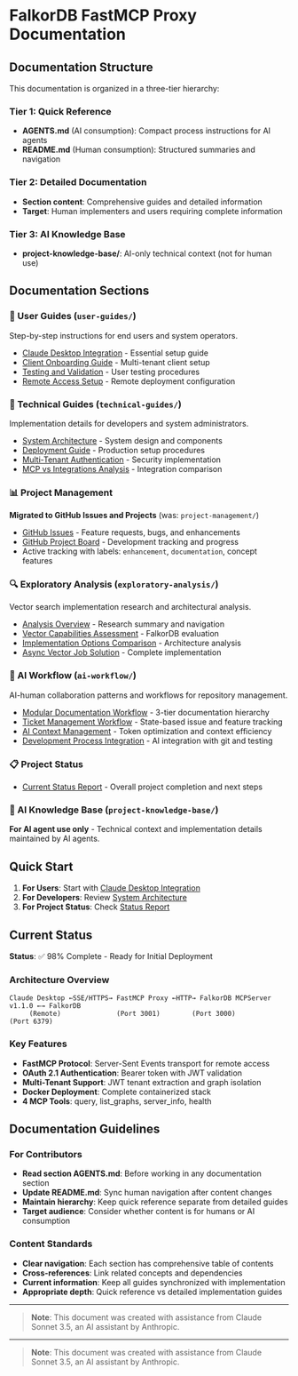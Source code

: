 # FalkorDB FastMCP Proxy Documentation

## Documentation Structure

This documentation is organized in a three-tier hierarchy:

### Tier 1: Quick Reference
- **AGENTS.md** (AI consumption): Compact process instructions for AI agents
- **README.md** (Human consumption): Structured summaries and navigation

### Tier 2: Detailed Documentation
- **Section content**: Comprehensive guides and detailed information
- **Target**: Human implementers and users requiring complete information

### Tier 3: AI Knowledge Base
- **project-knowledge-base/**: AI-only technical context (not for human use)

## Documentation Sections

### 📖 User Guides (`user-guides/`)
Step-by-step instructions for end users and system operators.
- [Claude Desktop Integration](./user-guides/claude-desktop-integration.md) - Essential setup guide
- [Client Onboarding Guide](./user-guides/client-onboarding-guide.md) - Multi-tenant client setup
- [Testing and Validation](./user-guides/testing.md) - User testing procedures
- [Remote Access Setup](./user-guides/REMOTE_ACCESS.md) - Remote deployment configuration

### 🔧 Technical Guides (`technical-guides/`)
Implementation details for developers and system administrators.
- [System Architecture](./technical-guides/architecture.md) - System design and components
- [Deployment Guide](./technical-guides/deployment-guide.md) - Production setup procedures
- [Multi-Tenant Authentication](./technical-guides/multi-tenant-authentication.md) - Security implementation
- [MCP vs Integrations Analysis](./technical-guides/mcp-vs-integrations.md) - Integration comparison

### 📊 Project Management
**Migrated to GitHub Issues and Projects** (was: `project-management/`)
- [GitHub Issues](https://github.com/Dragonatorul/FalkorDB-FastMCP-Proxy/issues) - Feature requests, bugs, and enhancements
- [GitHub Project Board](https://github.com/users/Dragonatorul/projects/3) - Development tracking and progress
- Active tracking with labels: `enhancement`, `documentation`, concept features

### 🔍 Exploratory Analysis (`exploratory-analysis/`)
Vector search implementation research and architectural analysis.
- [Analysis Overview](./exploratory-analysis/README.md) - Research summary and navigation
- [Vector Capabilities Assessment](./exploratory-analysis/vector-capabilities-assessment.md) - FalkorDB evaluation
- [Implementation Options Comparison](./exploratory-analysis/implementation-options-comparison.md) - Architecture analysis
- [Async Vector Job Solution](./exploratory-analysis/async-vector-job-solution.md) - Complete implementation

### 🤖 AI Workflow (`ai-workflow/`)
AI-human collaboration patterns and workflows for repository management.
- [Modular Documentation Workflow](./ai-workflow/modular-documentation-workflow.md) - 3-tier documentation hierarchy
- [Ticket Management Workflow](./ai-workflow/ticket-management-workflow.md) - State-based issue and feature tracking
- [AI Context Management](./ai-workflow/ai-context-management.md) - Token optimization and context efficiency
- [Development Process Integration](./ai-workflow/development-process-integration.md) - AI integration with git and testing

### 📋 Project Status
- [Current Status Report](./STATUS.md) - Overall project completion and next steps

### 🤖 AI Knowledge Base (`project-knowledge-base/`)
**For AI agent use only** - Technical context and implementation details maintained by AI agents.

## Quick Start

1. **For Users**: Start with [Claude Desktop Integration](./user-guides/claude-desktop-integration.md)
2. **For Developers**: Review [System Architecture](./technical-guides/architecture.md)
3. **For Project Status**: Check [Status Report](./STATUS.md)

## Current Status

**Status**: ✅ 98% Complete - Ready for Initial Deployment

### Architecture Overview
```
Claude Desktop ←SSE/HTTPS→ FastMCP Proxy ←HTTP→ FalkorDB MCPServer v1.1.0 ←→ FalkorDB
     (Remote)              (Port 3001)        (Port 3000)              (Port 6379)
```

### Key Features
- **FastMCP Protocol**: Server-Sent Events transport for remote access
- **OAuth 2.1 Authentication**: Bearer token with JWT validation
- **Multi-Tenant Support**: JWT tenant extraction and graph isolation
- **Docker Deployment**: Complete containerized stack
- **4 MCP Tools**: query, list_graphs, server_info, health

## Documentation Guidelines

### For Contributors
- **Read section AGENTS.md**: Before working in any documentation section
- **Update README.md**: Sync human navigation after content changes
- **Maintain hierarchy**: Keep quick reference separate from detailed guides
- **Target audience**: Consider whether content is for humans or AI consumption

### Content Standards
- **Clear navigation**: Each section has comprehensive table of contents
- **Cross-references**: Link related concepts and dependencies
- **Current information**: Keep all guides synchronized with implementation
- **Appropriate depth**: Quick reference vs detailed implementation guides

---

> **Note**: This document was created with assistance from Claude Sonnet 3.5, an AI assistant by Anthropic.

---

> **Note**: This document was created with assistance from Claude Sonnet 3.5, an AI assistant by Anthropic.
